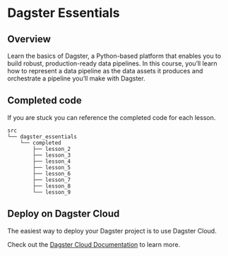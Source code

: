 # Dagster Essentials

## Overview

Learn the basics of Dagster, a Python-based platform that enables you to build robust, production-ready data pipelines. In this course, you’ll learn how to represent a data pipeline as the data assets it produces and orchestrate a pipeline you’ll make with Dagster.

## Completed code

If you are stuck you can reference the completed code for each lesson.

```
src
└── dagster_essentials
    └── completed
        ├── lesson_2
        ├── lesson_3
        ├── lesson_4
        ├── lesson_5
        ├── lesson_6
        ├── lesson_7
        ├── lesson_8
        └── lesson_9
```

## Deploy on Dagster Cloud

The easiest way to deploy your Dagster project is to use Dagster Cloud.

Check out the [Dagster Cloud Documentation](https://docs.dagster.cloud) to learn more. 

